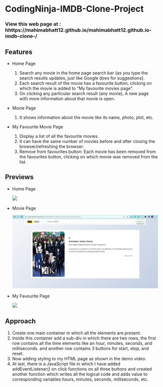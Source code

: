 # CodingNinja-IMDB-Clone-Project


### View this web page at : hhttps://mahimabhatt12.github.io/mahimabhatt12.github.io-imdb-clone-/

## Features

* Home Page
  1.  Search any movie in the home page search bar {as you type the search results updates, just like Google does for suggestions}.
  2.  Each search result of the movie has a favourite button, clicking on which the movie is added to “My favourite movies page”.
  3.  On clicking any particular search result (any movie), A new page with more information about that movie is open.

* Movie Page
  1. It shows information about the movie like its name, photo, plot, etc.

* My Favourite Movie Page
  1.  Display a list of all the favourite movies.
  2.  It can have the same number of movies before and after closing the browser/refreshing the browser.
  3.  Remove from favourites button: Each movie has been removed from the favourites button, clicking on which movie was removed from the list.

## Previews

* Home Page

  ![](img/hompage.png)

* Movie Page
  
  ![](img/moviepage.png)
  
* My Favourite Page
  
  ![](img/myfavouritemovies.png)
  
## Approach

  1.  Create one main container in which all the elements are present.
  2.  Inside this container add a sub-div in which there are two rows, the first row contains all the time elements like an hour, minutes, seconds, and milliseconds. and another row contains 3 buttons for start, stop, and reset.
  3.  Now adding styling to my HTML page as shown in the demo video.
  4.  At last, there is a JavaScript file in which I have added addEventListener() on click functions on all three buttons and created another function which writes all the logical code and adds value to corresponding variables hours, minutes, seconds, milliseconds, etc.
